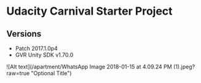# Udacity Carnival Starter Project

## Versions
- Patch 2017.1.0p4
- GVR Unity SDK v1.70.0

![Alt text](/apartment/WhatsApp Image 2018-01-15 at 4.09.24 PM (1).jpeg?raw=true "Optional Title")
